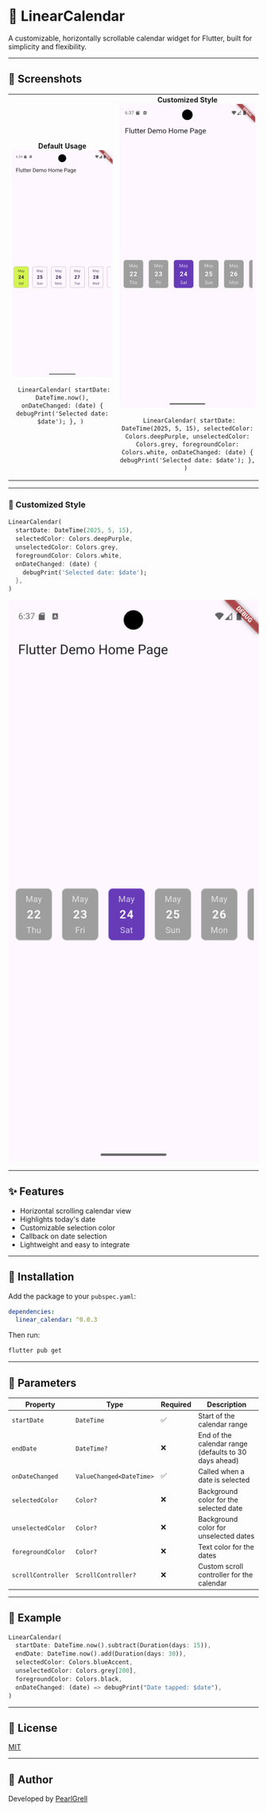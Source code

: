 
# 📅 LinearCalendar

A customizable, horizontally scrollable calendar widget for Flutter, built for simplicity and flexibility.

---

## 📸 Screenshots

<table> <tr> <td align="center"> <strong>Default Usage</strong><br> <img src="https://github.com/PearlGrell/flutter_linear_calendar/blob/main/screenshots/screenshot.png?raw=true" alt="Default Calendar" width="300"/><br> <pre><code> LinearCalendar( startDate: DateTime.now(), onDateChanged: (date) { debugPrint('Selected date: $date'); }, ) </code></pre> </td> <td align="center"> <strong>Customized Style</strong><br> <img src="https://github.com/PearlGrell/flutter_linear_calendar/blob/main/screenshots/screenshot2.png?raw=true" alt="Custom Calendar" width="300"/><br> <pre><code> LinearCalendar( startDate: DateTime(2025, 5, 15), selectedColor: Colors.deepPurple, unselectedColor: Colors.grey, foregroundColor: Colors.white, onDateChanged: (date) { debugPrint('Selected date: $date'); }, ) </code></pre> </td> </tr> </table>

---

### 🔸 Customized Style

```dart
LinearCalendar(
  startDate: DateTime(2025, 5, 15),
  selectedColor: Colors.deepPurple,
  unselectedColor: Colors.grey,
  foregroundColor: Colors.white,
  onDateChanged: (date) {
    debugPrint('Selected date: $date');
  },
)
```

<p align="center">
  <img src="https://github.com/PearlGrell/flutter_linear_calendar/blob/main/screenshots/screenshot2.png?raw=true" alt="Linear Calendar Screenshot 2" width="600"/>
</p>

---

## ✨ Features

- Horizontal scrolling calendar view
- Highlights today's date
- Customizable selection color
- Callback on date selection
- Lightweight and easy to integrate

---

## 🚀 Installation

Add the package to your `pubspec.yaml`:

```yaml
dependencies:
  linear_calendar: ^0.0.3
````

Then run:

```bash
flutter pub get
```

---

## 🧩 Parameters

| Property           | Type                     | Required | Description                                       |
| ------------------ | ------------------------ | -------- | ------------------------------------------------- |
| `startDate`        | `DateTime`               | ✅        | Start of the calendar range                       |
| `endDate`          | `DateTime?`              | ❌        | End of the calendar range (defaults to 30 days ahead) |
| `onDateChanged`    | `ValueChanged<DateTime>` | ✅        | Called when a date is selected                    |
| `selectedColor`    | `Color?`                 | ❌        | Background color for the selected date            |
| `unselectedColor`  | `Color?`                 | ❌        | Background color for unselected dates             |
| `foregroundColor`  | `Color?`                 | ❌        | Text color for the dates                          |
| `scrollController` | `ScrollController?`      | ❌        | Custom scroll controller for the calendar         |

---

## 🧪 Example

```dart
LinearCalendar(
  startDate: DateTime.now().subtract(Duration(days: 15)),
  endDate: DateTime.now().add(Duration(days: 30)),
  selectedColor: Colors.blueAccent,
  unselectedColor: Colors.grey[200],
  foregroundColor: Colors.black,
  onDateChanged: (date) => debugPrint("Date tapped: $date"),
)
```

---

## 🔖 License

[MIT](LICENSE)

---

## 👤 Author

Developed by [PearlGrell](https://github.com/pearlgrell)

